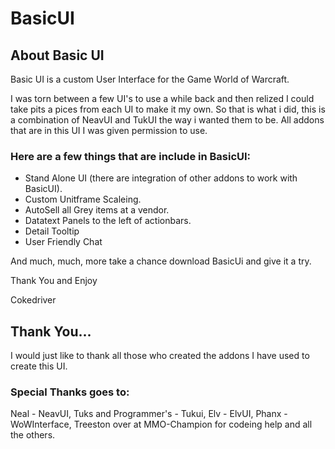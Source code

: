 # BasicUI

## About Basic UI
Basic UI is a custom User Interface for the Game World of Warcraft.

I was torn between a few UI's to use a while back and then relized I could take pits a pices from each UI to make it my own.
So that is what i did, this is a combination of NeavUI and TukUI the way i wanted them to be. 
All addons that are in this UI I was given permission to use.

### Here are a few things that are include in BasicUI:
- Stand Alone UI (there are integration of other addons to work with BasicUI).
- Custom Unitframe Scaleing.
- AutoSell all Grey items at a vendor.
- Datatext Panels to the left of actionbars.
- Detail Tooltip
- User Friendly Chat

And much, much, more take a chance download BasicUi and give it a try.


Thank You and Enjoy

Cokedriver
 
 
## Thank You...
I would just like to thank all those who created the addons I have used to create this UI.

### Special Thanks goes to:
Neal - NeavUI, Tuks and Programmer's - Tukui, Elv - ElvUI, Phanx - WoWInterface, Treeston over at MMO-Champion for codeing help and all the others.
